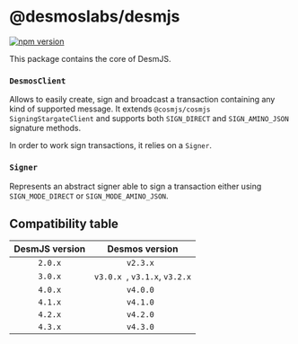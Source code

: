 # @desmoslabs/desmjs

[![npm version](https://img.shields.io/npm/v/@desmoslabs/desmjs.svg)](https://www.npmjs.com/package/@desmoslabs/desmjs)

This package contains the core of DesmJS.

### `DesmosClient`
Allows to easily create, sign and broadcast a transaction containing any kind of supported message. 
It extends `@cosmjs/cosmjs` `SigningStargateClient` and supports both `SIGN_DIRECT` and `SIGN_AMINO_JSON` 
signature methods. 

In order to work sign transactions, it relies on a `Signer`. 

### `Signer` 
Represents an abstract signer able to sign a transaction either using `SIGN_MODE_DIRECT` or `SIGN_MODE_AMINO_JSON`.

## Compatibility table

| DesmJS version |        Desmos version         | 
|:--------------:|:-----------------------------:|
|    `2.0.x`     |           `v2.3.x `           |
|    `3.0.x`     | `v3.0.x `, `v3.1.x`, `v3.2.x` |
|    `4.0.x`     |           `v4.0.0 `           |
|    `4.1.x`     |           `v4.1.0 `           |
|    `4.2.x`     |           `v4.2.0 `           |
|    `4.3.x`     |           `v4.3.0 `           |
